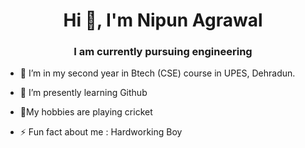 <h1 align="center">Hi 👋, I'm Nipun Agrawal</h1>
<h3 align="center">I am currently pursuing engineering </h3>

- 🔭 I’m in my second  year in Btech (CSE) course in UPES, Dehradun.
- 🌱 I’m presently learning Github
- 💬My hobbies are playing cricket 

- ⚡ Fun fact about me :  Hardworking Boy

